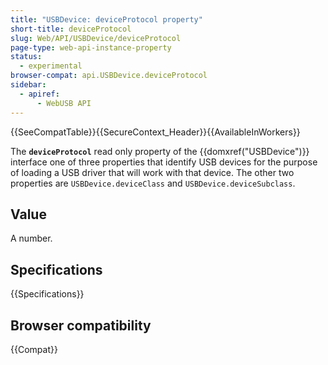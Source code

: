 ```yaml
---
title: "USBDevice: deviceProtocol property"
short-title: deviceProtocol
slug: Web/API/USBDevice/deviceProtocol
page-type: web-api-instance-property
status:
  - experimental
browser-compat: api.USBDevice.deviceProtocol
sidebar:
  - apiref:
      - WebUSB API
---
```


{{SeeCompatTable}}{{SecureContext_Header}}{{AvailableInWorkers}}

The **`deviceProtocol`** read only property of the
{{domxref("USBDevice")}} interface one of three properties that identify USB devices for
the purpose of loading a USB driver that will work with that device. The other two
properties are `USBDevice.deviceClass`
and `USBDevice.deviceSubclass`.

## Value

A number.

## Specifications

{{Specifications}}

## Browser compatibility

{{Compat}}
